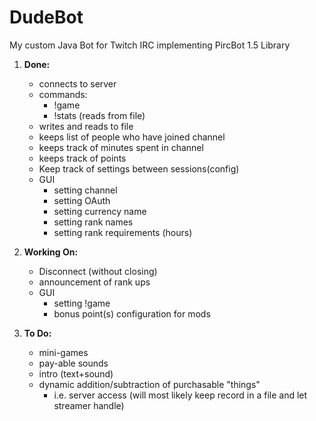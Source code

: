 # DudeBot
My custom Java Bot for Twitch IRC implementing PircBot 1.5 Library <br>

1. **Done:**
    * connects to server
    * commands:
        - !game
        - !stats (reads from file)
    * writes and reads to file
    * keeps list of people who have joined channel
    * keeps track of minutes spent in channel
    * keeps track of points
    * Keep track of settings between sessions(config)
    * GUI
        - setting channel
        - setting OAuth
        - setting currency name
        - setting rank names
        - setting rank requirements (hours)

2. **Working On:**
    * Disconnect (without closing)
    * announcement of rank ups
    * GUI
        - setting !game
        - bonus point(s) configuration for mods
3. **To Do:**
    * mini-games
    * pay-able sounds
    * intro (text+sound)
    * dynamic addition/subtraction of purchasable "things"
        - i.e. server access (will most likely keep record in a file and let streamer handle)
